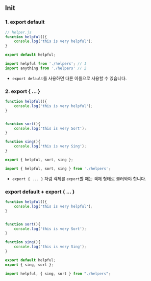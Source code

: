 ## Init

### 1. export default
```javascript
// helper.js
function helpful(){
    console.log('this is very helpful');
}

export default helpful;
```
```javascript
import helpful from './helpers'; // 1
import anything from './helpers' // 2
```
* `export default`를 사용하면 다른 이름으로 사용할 수 있습니다.

### 2. export { ... }
```javascript
function helpful(){
    console.log('this is very helpful');
}


function sort(){
    console.log('this is very Sort');
}

function sing(){
    console.log('this is very Sing');
}

export { helpful, sort, sing };
```
```javascript
import { helpful, sort, sing } from './helpers';
```
* `export { ... }` 처럼 객체를 `export`할 때는 객체 형태로 불러와야 합니다.

### export default + export { ... }
```javascript
function helpful(){
    console.log('this is very helpful');
}


function sort(){
    console.log('this is very Sort');
}

function sing(){
    console.log('this is very Sing');
}

export default helpful;
export { sing, sort };
```
```javascript
import helpful, { sing, sort } from "./helpers";
```
